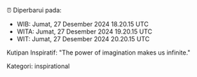 ⏰ Diperbarui pada:
- WIB: Jumat, 27 Desember 2024 18.20.15 UTC
- WITA: Jumat, 27 Desember 2024 19.20.15 UTC
- WIT: Jumat, 27 Desember 2024 20.20.15 UTC

Kutipan Inspiratif:
"The power of imagination makes us infinite."


Kategori: inspirational

